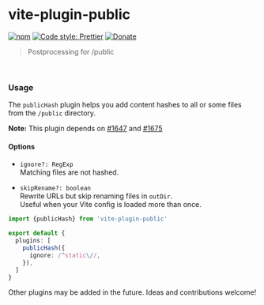 # vite-plugin-public

[![npm](https://img.shields.io/npm/v/vite-plugin-public.svg)](https://www.npmjs.com/package/vite-plugin-public)
[![Code style: Prettier](https://img.shields.io/badge/code_style-prettier-ff69b4.svg)](https://github.com/prettier/prettier)
[![Donate](https://img.shields.io/badge/Donate-PayPal-green.svg)](https://paypal.me/alecdotbiz)

> Postprocessing for /public

&nbsp;

### Usage

The `publicHash` plugin helps you add content hashes to all or some files 
from the `/public` directory.

**Note:** This plugin depends on [#1647](https://github.com/vitejs/vite/pull/1647) and [#1675](https://github.com/vitejs/vite/pull/1675)

#### Options

- `ignore?: RegExp`  
  Matching files are not hashed.

- `skipRename?: boolean`  
  Rewrite URLs but skip renaming files in `outDir`.  
  Useful when your Vite config is loaded more than once.

```ts
import {publicHash} from 'vite-plugin-public'

export default {
  plugins: [
    publicHash({
      ignore: /^static\//,
    }),
  ]
}
```

Other plugins may be added in the future. Ideas and contributions welcome!
